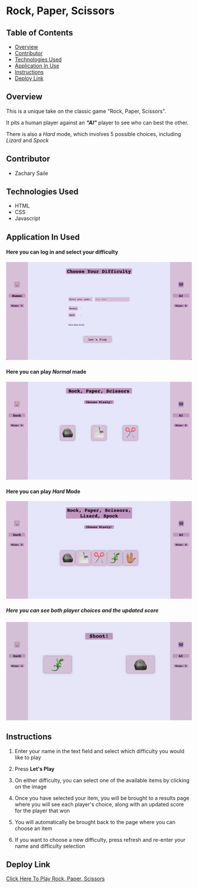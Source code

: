 # Rock, Paper, Scissors

## Table of Contents

- [Overview](#overview)  
- [Contributor](#contributor)  
- [Technologies Used](#technologies-used)  
- [Application In Use](#application-in-use)  
- [Instructions](#instructions)  
- [Deploy Link](#deploy-link)

## Overview
This is a unique take on the classic game "Rock, Paper, Scissors".

It pits a human player against an _**"AI"**_ player to see who can best the other.

There is also a *Hard* mode, which involves 5 possible choices, including *Lizard* and *Spock*

## Contributor

- Zachary Saile

## Technologies Used

- HTML
- CSS
- Javascript

## Application In Used

#### Here you can log in and select your difficulty

![Login and Select Difficulty Page](assets/login-page-rps.png)

#### Here you can play *Normal* made

![Normal Mode](assets/normal-mode-rps.png)

#### Here you can play *Hard* Mode

![Hard Mode](assets/hard-mode-rps.png)

##### Here you can see both player choices and the updated score

![Results Page](assets/results-page-rps.png)


## Instructions

1. Enter your name in the text field and select which difficulty you would like to play

2. Press **Let's Play**

3. On either difficulty, you can select one of the available items by clicking on the image

4. Once you have selected your item, you will be brought to a results page where you will see each player's choice, along with an updated score for the player that won

5. You will automatically be brought back to the page where you can choose an item

6. If you want to choose a new difficulty, press refresh and re-enter your name and difficulty selection

## Deploy Link

[Click Here To Play Rock, Paper, Scissors](https://zwsaile.github.io/rock-paper-scissors/)
